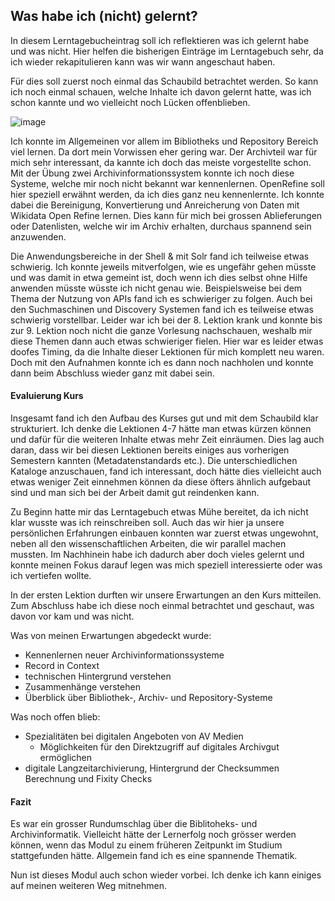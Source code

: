 ## Was habe ich (nicht) gelernt?

In diesem Lerntagebucheintrag soll ich reflektieren was ich gelernt habe und was nicht. Hier helfen die bisherigen Einträge im Lerntagebuch sehr, da ich wieder rekapitulieren kann was wir wann angeschaut haben.

Für dies soll zuerst noch einmal das Schaubild betrachtet werden. So kann ich noch einmal schauen, welche Inhalte ich davon gelernt hatte, was ich schon kannte und wo vielleicht noch Lücken offenblieben.

![image](https://github.com/blaettmartin/Lerntagebuch_BAIN/assets/90840517/73ce5e3d-f7f0-4a61-9620-91a4b0c85648)

Ich konnte im Allgemeinen vor allem im Bibliotheks und Repository Bereich viel lernen. Da dort mein Vorwissen eher gering war. Der Archivteil war für mich sehr interessant, da kannte ich doch das meiste vorgestellte schon. Mit der Übung zwei Archivinformationssystem konnte ich noch diese Systeme, welche mir noch nicht bekannt war kennenlernen. OpenRefine soll hier speziell erwähnt werden, da ich dies ganz neu kennenlernte. Ich konnte dabei die Bereinigung, Konvertierung und Anreicherung von Daten mit Wikidata Open Refine lernen. Dies kann für mich bei grossen Ablieferungen oder Datenlisten, welche wir im Archiv erhalten, durchaus spannend sein anzuwenden.

Die Anwendungsbereiche in der Shell & mit Solr fand ich teilweise etwas schwierig. Ich konnte jeweils mitverfolgen, wie es ungefähr gehen müsste und was damit in etwa gemeint ist, doch wenn ich dies selbst ohne Hilfe anwenden müsste wüsste ich nicht genau wie. Beispielsweise bei dem Thema der Nutzung von APIs fand ich es schwieriger zu folgen. Auch bei den Suchmaschinen und Discovery Systemen fand ich es teilweise etwas schwierig vorstellbar. Leider war ich bei der 8. Lektion krank und konnte bis zur 9. Lektion noch nicht die ganze Vorlesung nachschauen, weshalb mir diese Themen dann auch etwas schwieriger fielen. Hier war es leider etwas doofes Timing, da die Inhalte dieser Lektionen für mich komplett neu waren. Doch mit den Aufnahmen konnte ich es dann noch nachholen und konnte dann beim Abschluss wieder ganz mit dabei sein.

#### Evaluierung Kurs
Insgesamt fand ich den Aufbau des Kurses gut und mit dem Schaubild klar strukturiert. Ich denke die Lektionen 4-7 hätte man etwas kürzen können und dafür für die weiteren Inhalte etwas mehr Zeit einräumen. Dies lag auch daran, dass wir bei diesen Lektionen bereits einiges aus vorherigen Semestern kannten (Metadatenstandards etc.). Die unterschiedlichen Kataloge anzuschauen, fand ich interessant, doch hätte dies vielleicht auch etwas weniger Zeit einnehmen können da diese öfters ähnlich aufgebaut sind und man sich bei der Arbeit damit gut reindenken kann.  

Zu Beginn hatte mir das Lerntagebuch etwas Mühe bereitet, da ich nicht klar wusste was ich reinschreiben soll. Auch das wir hier ja unsere persönlichen Erfahrungen einbauen konnten war zuerst etwas ungewohnt, neben all den wissenschaftlichen Arbeiten, die wir parallel machen mussten. Im Nachhinein habe ich dadurch aber doch vieles gelernt und konnte meinen Fokus darauf legen was mich speziell interessierte oder was ich vertiefen wollte.

 In der ersten Lektion durften wir unsere Erwartungen an den Kurs mitteilen. Zum Abschluss habe ich diese noch einmal betrachtet und geschaut, was davon vor kam und was nicht.

Was von meinen Erwartungen abgedeckt wurde: 
- Kennenlernen neuer Archivinformationssysteme
- Record in Context 
- technischen Hintergrund verstehen
- Zusammenhänge verstehen
- Überblick über Bibliothek-, Archiv- und Repository-Systeme


Was noch offen blieb:
- Spezialitäten bei digitalen Angeboten von AV Medien
  - Möglichkeiten für den Direktzugriff auf digitales Archivgut ermöglichen 
- digitale Langzeitarchivierung, Hintergrund der Checksummen Berechnung und Fixity Checks

#### Fazit

Es war ein grosser Rundumschlag über die Biblitoheks- und Archivinformatik. Vielleicht hätte der Lernerfolg noch grösser werden können, wenn das Modul zu einem früheren Zeitpunkt im Studium stattgefunden hätte. Allgemein fand ich es eine spannende Thematik.

Nun ist dieses Modul auch schon wieder vorbei. Ich denke ich kann einiges auf meinen weiteren Weg mitnehmen.
